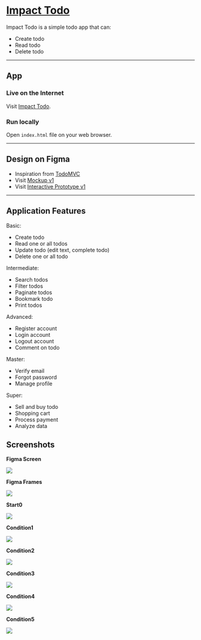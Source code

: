 # [Impact Todo](https://github.com/impactbyte-learn/code-impactodo)

Impact Todo is a simple todo app that can:

* Create todo
* Read todo
* Delete todo

---

## App

### Live on the Internet

Visit [Impact Todo](https://impactodo.netlify.com).

### Run locally

Open `index.html` file on your web browser.

---

## Design on Figma

* Inspiration from [TodoMVC](http://todomvc.com)
* Visit [Mockup v1](https://www.figma.com/file/ID5EGTB6c4ARMn2CwfRe3AL1/Mockup-v1)
* Visit [Interactive Prototype v1](https://www.figma.com/proto/ID5EGTB6c4ARMn2CwfRe3AL1/Mockup-v1)

---

## Application Features

Basic:

* Create todo
* Read one or all todos
* Update todo (edit text, complete todo)
* Delete one or all todo

Intermediate:

* Search todos
* Filter todos
* Paginate todos
* Bookmark todo
* Print todos

Advanced:

* Register account
* Login account
* Logout account
* Comment on todo

Master:

* Verify email
* Forgot password
* Manage profile

Super:

* Sell and buy todo
* Shopping cart
* Process payment
* Analyze data

## Screenshots

**Figma Screen**

![](./steps/figma0.png)

**Figma Frames**

![](./steps/figma1.png)

**Start0**

![](./assets/Start0.png)

**Condition1**

![](./assets/Condition1.png)

**Condition2**

![](./assets/Condition2.png)

**Condition3**

![](./assets/Condition3.png)

**Condition4**

![](./assets/Condition4.png)

**Condition5**

![](./assets/Condition5.png)
